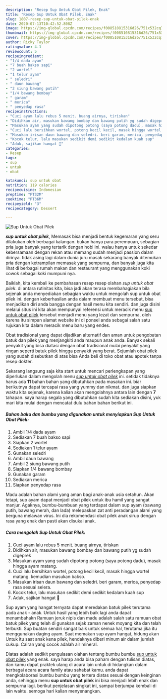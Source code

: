 ```yaml
---
description: "Resep Sup Untuk Obat Pilek, Enak"
title: "Resep Sup Untuk Obat Pilek, Enak"
slug: 1807-resep-sup-untuk-obat-pilek-enak
date: 2020-07-13T10:42:52.808Z
image: https://img-global.cpcdn.com/recipes/f008510815316d26/751x532cq70/sup-untuk-obat-pilek-foto-resep-utama.jpg
thumbnail: https://img-global.cpcdn.com/recipes/f008510815316d26/751x532cq70/sup-untuk-obat-pilek-foto-resep-utama.jpg
cover: https://img-global.cpcdn.com/recipes/f008510815316d26/751x532cq70/sup-untuk-obat-pilek-foto-resep-utama.jpg
author: Ricky Taylor
ratingvalue: 4.1
reviewcount: 5
recipeingredient:
- "1/4 dada ayam"
- "7 buah bakso sapi"
- "2 wortel"
- "1 telur ayam"
- " seledri"
- " daun bawang"
- "2 siung bawang putih"
- "1/4 bawang bombay"
- " garam"
- " merica"
- " penyedap rasa"
recipeinstructions:
- "Cuci ayam lalu rebus 5 menit. buang airnya, tiriskan"
- "Didihkan air, masukan bawang bombay dan bawang putih yg sudah digeprek"
- "Masukan ayam yang sudah dipotong potong (saya potong dadu), masak hingga ayam matang."
- "Cuci lalu bersihkan wortel, potong kecil kecil, masak hingga wortel matang. kemudian masukan bakso."
- "Masukan irisan daun bawang dan seledri. beri garam, merica, penyedap rasa sesuai selera."
- "Kocok telur, lalu masukan sedikit demi sedikit kedalam kuah sup"
- "Aduk, sajikan hangat 🥰"
categories:
- Resep
tags:
- sup
- untuk
- obat

katakunci: sup untuk obat 
nutrition: 119 calories
recipecuisine: Indonesian
preptime: "PT32M"
cooktime: "PT36M"
recipeyield: "3"
recipecategory: Dessert

---
```



![Sup Untuk Obat Pilek](https://img-global.cpcdn.com/recipes/f008510815316d26/751x532cq70/sup-untuk-obat-pilek-foto-resep-utama.jpg)

<b><i>sup untuk obat pilek</i></b>, Memasak bisa menjadi bentuk kegemaran yang seru dilakukan oleh berbagai kalangan. bukan hanya para perempuan, sebagian pria juga banyak yang tertarik dengan hobi ini. walau hanya untuk sekedar kebersamaan dengan rekan atau memang sudah menjadi passion dalam dirinya. tidak asing lagi dalam dunia juru masak sekarang banyak ditemukan pria dengan ketrampilan memasak yang sempurna, dan banyak juga kita lihat di berbagai rumah makan dan restaurant yang menggunakan koki cowok sebagai koki mumpuni nya.

Baiklah, kita kembali ke pembahasan resep resep olahan <i>sup untuk obat pilek</i>. di antara rutinitas kita, bisa jadi akan terasa membahagiakan bila sejenak anda menyediakan sebagian waktu untuk mengolah sup untuk obat pilek ini. dengan keberhasilan anda dalam membuat menu tersebut, bisa menjadikan diri anda bangga dengan hasil menu kita sendiri. dan juga disini melalui situs ini kita akan mempunyai referensi untuk meracik menu <u>sup untuk obat pilek</u> tersebut menjadi menu yang lezat dan sempurna, oleh karena itu simpan alamat website ini di ponsel anda sebagai salah satu rujukan kita dalam meracik menu baru yang endes.

Obat tradisional yang dapat dijadikan alternatif dan aman untuk pengobatan batuk dan pilek yang menjangkiti anda maupun anak anda. Banyak sekali penyakit yang bisa diatasi dengan obat tradisional mulai penyakit yang ringan seperti batuk pilek hingga penyakit yang berat. Sejumlah obat pilek yang sudah disebutkan di atas bisa Anda beli di toko obat atau apotek tanpa resep dokter.


Sekarang langsung saja kita start untuk mencari perlengkapan yang diperlukan dalam mengolah menu <u><i>sup untuk obat pilek</i></u> ini. setidak tidaknya harus ada <b>11</b> bahan bahan yang dibutuhkan pada masakan ini. biar berikutnya dapat tercapai rasa yang yummy dan nikmat. dan juga siapkan waktu kita sejenak, karena kalian akan mengolahnya antara lain dengan <b>7</b> tahapan. saya harap segala yang dibutuhkan sudah kita sediakan disini, yuk mari kita mulai dengan mencatat dulu bahan bahan berikut ini.

<!--inarticleads1-->

##### Bahan baku dan bumbu yang digunakan untuk menyiapkan Sup Untuk Obat Pilek:

1. Ambil 1/4 dada ayam
1. Sediakan 7 buah bakso sapi
1. Siapkan 2 wortel
1. Sediakan 1 telur ayam
1. Gunakan  seledri
1. Ambil  daun bawang
1. Ambil 2 siung bawang putih
1. Siapkan 1/4 bawang bombay
1. Gunakan  garam
1. Sediakan  merica
1. Siapkan  penyedap rasa


Madu adalah bahan alami yang aman bagi anak-anak usia setahun. Akan tetapi, sup ayam dapat menjadi obat pilek untuk ibu hamil yang sangat manjur. Agaknya, bumbu-bumbuan yang terdapat dalam sup ayam (bawang putih, bawang merah, dan lada) melepaskan zat anti peradangan alami yang berguna melawan virus. Ini dia rekomendasi obat pilek anak sirup dengan rasa yang enak dan pasti akan disukai anak. 

<!--inarticleads2-->

##### Cara mengolah Sup Untuk Obat Pilek:

1. Cuci ayam lalu rebus 5 menit. buang airnya, tiriskan
1. Didihkan air, masukan bawang bombay dan bawang putih yg sudah digeprek
1. Masukan ayam yang sudah dipotong potong (saya potong dadu), masak hingga ayam matang.
1. Cuci lalu bersihkan wortel, potong kecil kecil, masak hingga wortel matang. kemudian masukan bakso.
1. Masukan irisan daun bawang dan seledri. beri garam, merica, penyedap rasa sesuai selera.
1. Kocok telur, lalu masukan sedikit demi sedikit kedalam kuah sup
1. Aduk, sajikan hangat 🥰


Sup ayam yang hangat ternyata dapat meredakan batuk pilek terutama pada anak - anak. Untuk hasil yang lebih baik lagi anda dapat menambahakn Ramuan jeruk nipis dan madu adalah salah satu ramuan obat batuk pilek yang telah di gunakan sejak zaman nenek moyang kita dan telah terbukti. Sup buatan sendiri sangat baik untuk semua hal, terutama jika itu menggunakan daging ayam. Saat memakan sup ayam hangat, hidung akan Untuk itu saat anak kena pilek, hendaknya diberi minum air dalam jumlah cukup. Cairan yang cocok adalah air mineral. 

Diatas adalah sedikit pengulasan olahan tentang bumbu bumbu <u>sup untuk obat pilek</u> yang enak. saya harap anda bisa paham dengan tulisan diatas, dan kamu dapat praktek ulang di acara lain untuk di hidangkan dalam berbagai acara acara family atau sahabat kamu. anda dapat mengkolaborasi bumbu bumbu yang tertera diatas sesuai dengan keinginan anda, sehingga menu <b>sup untuk obat pilek</b> ini bisa menjadi lebih enak dan sempurna lagi. berikut penjelasan singkat ini, sampai berjumpa kembali di lain waktu. semoga hari kalian menyenangkan.
